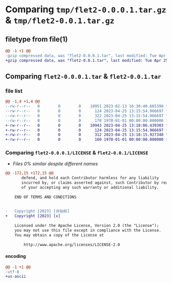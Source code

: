 # Comparing `tmp/flet2-0.0.0.1.tar.gz` & `tmp/flet2-0.0.1.tar.gz`

## filetype from file(1)

```diff
@@ -1 +1 @@
-gzip compressed data, was "flet2-0.0.0.1.tar", last modified: Tue Apr 25 13:16:26 2023, max compression
+gzip compressed data, was "flet2-0.0.1.tar", last modified: Tue Apr 25 13:18:40 2023, max compression
```

## Comparing `flet2-0.0.0.1.tar` & `flet2-0.0.1.tar`

### file list

```diff
@@ -1,4 +1,4 @@
--rw-r--r--   0        0        0    10951 2023-02-13 16:30:40.665398 flet2-0.0.0.1/LICENSE
--rw-r--r--   0        0        0      124 2023-04-25 13:15:54.966697 flet2-0.0.0.1/flet2.py
--rw-r--r--   0        0        0      322 2023-04-25 13:15:54.966697 flet2-0.0.0.1/pyproject.toml
--rw-r--r--   0        0        0      170 1970-01-01 00:00:00.000000 flet2-0.0.0.1/PKG-INFO
+-rw-r--r--   0        0        0    10943 2023-04-25 13:18:06.439303 flet2-0.0.1/LICENSE
+-rw-r--r--   0        0        0      124 2023-04-25 13:15:54.966697 flet2-0.0.1/flet2.py
+-rw-r--r--   0        0        0      312 2023-04-25 13:18:15.927340 flet2-0.0.1/pyproject.toml
+-rw-r--r--   0        0        0      160 1970-01-01 00:00:00.000000 flet2-0.0.1/PKG-INFO
```

### Comparing `flet2-0.0.0.1/LICENSE` & `flet2-0.0.1/LICENSE`

 * *Files 0% similar despite different names*

```diff
@@ -172,15 +172,15 @@
       defend, and hold each Contributor harmless for any liability
       incurred by, or claims asserted against, such Contributor by reason
       of your accepting any such warranty or additional liability.
 
    END OF TERMS AND CONDITIONS
    
 
-   Copyright [2023] [许灿标]
+   Copyright [2023] [x]
 
    Licensed under the Apache License, Version 2.0 (the "License");
    you may not use this file except in compliance with the License.
    You may obtain a copy of the License at
 
        http://www.apache.org/licenses/LICENSE-2.0
```

#### encoding

```diff
@@ -1 +1 @@
-utf-8
+us-ascii
```


